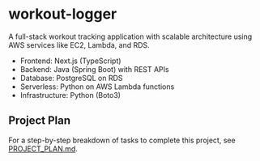 # workout-logger
A full-stack workout tracking application with scalable architecture using AWS services like EC2, Lambda, and RDS.

- Frontend: Next.js (TypeScript)
- Backend: Java (Spring Boot) with REST APIs
- Database: PostgreSQL on RDS
- Serverless: Python on AWS Lambda functions
- Infrastructure: Python (Boto3)

## Project Plan

For a step-by-step breakdown of tasks to complete this project, see [PROJECT_PLAN.md](PROJECT_PLAN.md).

